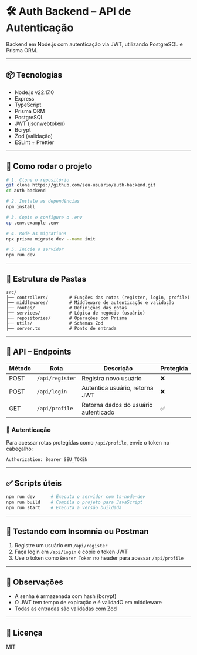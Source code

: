 
# 🛠️ Auth Backend – API de Autenticação

Backend em Node.js com autenticação via JWT, utilizando PostgreSQL e Prisma ORM.

---

## 📦 Tecnologias

- Node.js v22.17.0
- Express
- TypeScript
- Prisma ORM
- PostgreSQL
- JWT (jsonwebtoken)
- Bcrypt
- Zod (validação)
- ESLint + Prettier

---

## 🚀 Como rodar o projeto

```bash
# 1. Clone o repositório
git clone https://github.com/seu-usuario/auth-backend.git
cd auth-backend

# 2. Instale as dependências
npm install

# 3. Copie e configure o .env
cp .env.example .env
```



```bash
# 4. Rode as migrations
npx prisma migrate dev --name init

# 5. Inicie o servidor
npm run dev
```

---

## 📁 Estrutura de Pastas

```
src/
├── controllers/        # Funções das rotas (register, login, profile)
├── middlewares/        # Middleware de autenticação e validação
├── routes/             # Definições das rotas
├── services/           # Lógica de negócio (usuário)
├── repositories/       # Operações com Prisma
├── utils/              # Schemas Zod
├── server.ts           # Ponto de entrada
```

---

## 📌 API – Endpoints

| Método | Rota         | Descrição                                 | Protegida |
|--------|--------------|-------------------------------------------|-----------|
| POST   | `/api/register` | Registra novo usuário                     | ❌        |
| POST   | `/api/login`    | Autentica usuário, retorna JWT           | ❌        |
| GET    | `/api/profile`  | Retorna dados do usuário autenticado     | ✅        |

### 🔐 Autenticação

Para acessar rotas protegidas como `/api/profile`, envie o token no cabeçalho:

```
Authorization: Bearer SEU_TOKEN
```

---

## ✅ Scripts úteis

```bash
npm run dev      # Executa o servidor com ts-node-dev
npm run build    # Compila o projeto para JavaScript
npm run start    # Executa a versão buildada
```

---

## 🧪 Testando com Insomnia ou Postman

1. Registre um usuário em `/api/register`
2. Faça login em `/api/login` e copie o token JWT
3. Use o token como `Bearer Token` no header para acessar `/api/profile`

---

## 📌 Observações

- A senha é armazenada com hash (bcrypt)
- O JWT tem tempo de expiração e é validadO em middleware
- Todas as entradas são validadas com Zod

---

## 🧾 Licença

MIT
